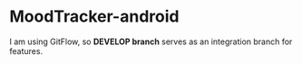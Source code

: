 # MoodTracker-android

I am using GitFlow, so **DEVELOP branch** serves as an integration branch for features.
